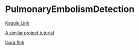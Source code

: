 # PulmonaryEmbolismDetection

[Kaggle Link](https://www.kaggle.com/c/rsna-str-pulmonary-embolism-detection/overview)  

[A similar project tutorial](https://www.kaggle.com/gzuidhof/full-preprocessing-tutorial) 

[laura fink](https://www.kaggle.com/allunia/pulmonary-dicom-preprocessing)
